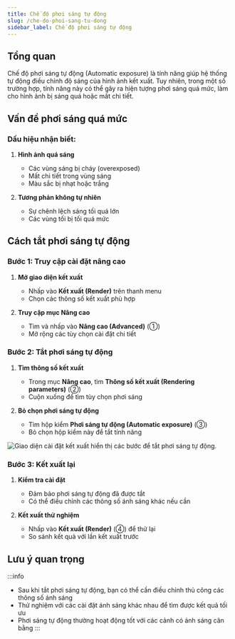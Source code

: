 ```yaml
---
title: Chế độ phơi sáng tự động
slug: /che-do-phoi-sang-tu-dong
sidebar_label: Chế độ phơi sáng tự động
---
```


## Tổng quan

Chế độ phơi sáng tự động (Automatic exposure) là tính năng giúp hệ thống tự động điều chỉnh độ sáng của hình ảnh kết xuất. Tuy nhiên, trong một số trường hợp, tính năng này có thể gây ra hiện tượng phơi sáng quá mức, làm cho hình ảnh bị sáng quá hoặc mất chi tiết.

## Vấn đề phơi sáng quá mức

### Dấu hiệu nhận biết:

1. **Hình ảnh quá sáng**
   - Các vùng sáng bị cháy (overexposed)
   - Mất chi tiết trong vùng sáng
   - Màu sắc bị nhạt hoặc trắng

2. **Tương phản không tự nhiên**
   - Sự chênh lệch sáng tối quá lớn
   - Các vùng tối bị tối quá mức

## Cách tắt phơi sáng tự động

### Bước 1: Truy cập cài đặt nâng cao

1. **Mở giao diện kết xuất**
   - Nhấp vào **Kết xuất (Render)** trên thanh menu
   - Chọn các thông số kết xuất phù hợp

2. **Truy cập mục Nâng cao**
   - Tìm và nhấp vào **Nâng cao (Advanced)** (①)
   - Mở rộng các tùy chọn cài đặt chi tiết

### Bước 2: Tắt phơi sáng tự động

1. **Tìm thông số kết xuất**
   - Trong mục **Nâng cao**, tìm **Thông số kết xuất (Rendering parameters)** (②)
   - Cuộn xuống để tìm tùy chọn phơi sáng

2. **Bỏ chọn phơi sáng tự động**
   - Tìm hộp kiểm **Phơi sáng tự động (Automatic exposure)** (③)
   - Bỏ chọn hộp kiểm này để tắt tính năng

![Giao diện cài đặt kết xuất hiển thị các bước để tắt phơi sáng tự động.](https://storage.googleapis.com/jegavn_kb/image_jegavn/264.1.png)

### Bước 3: Kết xuất lại

1. **Kiểm tra cài đặt**
   - Đảm bảo phơi sáng tự động đã được tắt
   - Có thể điều chỉnh các thông số ánh sáng khác nếu cần

2. **Kết xuất thử nghiệm**
   - Nhấp vào **Kết xuất (Render)** (④) để thử lại
   - So sánh kết quả với lần kết xuất trước

## Lưu ý quan trọng

:::info
- Sau khi tắt phơi sáng tự động, bạn có thể cần điều chỉnh thủ công các thông số ánh sáng
- Thử nghiệm với các cài đặt ánh sáng khác nhau để tìm được kết quả tối ưu
- Phơi sáng tự động thường hoạt động tốt với các cảnh có ánh sáng cân bằng
:::
